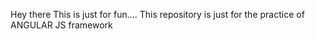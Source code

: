 Hey there
This is just for fun....
This repository is just for the practice of ANGULAR JS framework
